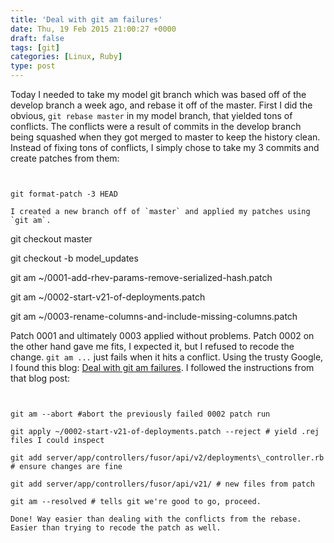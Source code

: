 ```yaml
---
title: 'Deal with git am failures'
date: Thu, 19 Feb 2015 21:00:27 +0000
draft: false
tags: [git]
categories: [Linux, Ruby]
type: post
---
```


Today I needed to take my model git branch which was based off of the develop branch a week ago, and rebase it off of the master. First I did the obvious, `git rebase master` in my model branch, that yielded tons of conflicts. The conflicts were a result of commits in the develop branch being squashed when they got merged to master to keep the history clean. Instead of fixing tons of conflicts, I simply chose to take my 3 commits and create patches from them:

```


git format-patch -3 HEAD

I created a new branch off of `master` and applied my patches using `git am`.

```


git checkout master

git checkout -b model\_updates

git am ~/0001-add-rhev-params-remove-serialized-hash.patch 

git am ~/0002-start-v21-of-deployments.patch

git am ~/0003-rename-columns-and-include-missing-columns.patch

Patch 0001 and ultimately 0003 applied without problems. Patch 0002 on the other hand gave me fits, I expected it, but I refused to recode the change. `git am ...` just fails when it hits a conflict. Using the trusty Google, I found this blog: [Deal with git am failures](http://www.pizzhacks.com/bugdrome/2011/10/deal-with-git-am-failures/).  I followed the instructions from that blog post:

```


git am --abort #abort the previously failed 0002 patch run

git apply ~/0002-start-v21-of-deployments.patch --reject # yield .rej files I could inspect

git add server/app/controllers/fusor/api/v2/deployments\_controller.rb # ensure changes are fine

git add server/app/controllers/fusor/api/v21/ # new files from patch

git am --resolved # tells git we're good to go, proceed.

Done! Way easier than dealing with the conflicts from the rebase. Easier than trying to recode the patch as well.


```
```
```